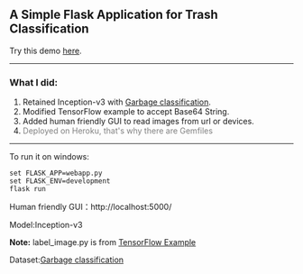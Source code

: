 ## A Simple Flask Application for Trash Classification

Try this demo [here](https://trash-recognition.herokuapp.com/).
***
### What I did:
1. Retained Inception-v3 with [Garbage classification](https://www.kaggle.com/asdasdasasdas/garbage-classification).
2. Modified TensorFlow example to accept Base64 String.
3. Added human friendly GUI to read images from url or devices.
4. <font color="gray">Deployed on Heroku, that's why there are Gemfiles</font>
***
To run it on windows:
```
set FLASK_APP=webapp.py
set FLASK_ENV=development
flask run
```
Human friendly GUI：http://localhost:5000/

Model:Inception-v3

__Note:__ label_image.py is from [TensorFlow Example](https://raw.githubusercontent.com/tensorflow/tensorflow/master/tensorflow/examples/label_image/label_image.py)

Dataset:[Garbage classification](https://www.kaggle.com/asdasdasasdas/garbage-classification)

